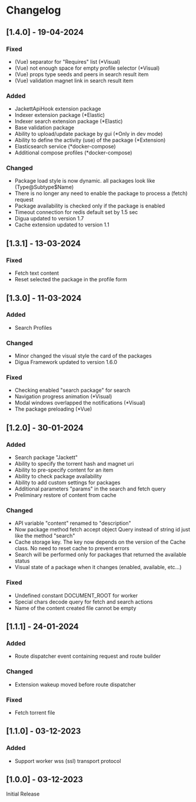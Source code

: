 # Changelog

## [1.4.0] - 19-04-2024

### Fixed
- (Vue) separator for "Requires" list (*Visual)
- (Vue) not enough space for empty profile selector (*Visual)
- (Vue) props type seeds and peers in search result item
- (Vue) validation magnet link in search result item

### Added
- JackettApiHook extension package
- Indexer extension package (*Elastic)
- Indexer search extension package (*Elastic)
- Base validation package
- Ability to upload/update package by gui (*Only in dev mode)
- Ability to define the activity (use) of the package (*Extension)
- Elasticsearch service (*docker-compose)
- Additional compose profiles (*docker-compose)

### Changed
- Package load style is now dynamic. all packages look like (Type@Subtype$Name)
- There is no longer any need to enable the package to process a (fetch) request
- Package availability is checked only if the package is enabled
- Timeout connection for redis default set by 1.5 sec
- Digua updated to version 1.7
- Cache extension updated to version 1.1

## [1.3.1] - 13-03-2024

### Fixed
- Fetch text content
- Reset selected the package in the profile form

## [1.3.0] - 11-03-2024

### Added
- Search Profiles

### Changed
- Minor changed the visual style the card of the packages
- Digua Framework updated to version 1.6.0

### Fixed
- Checking enabled "search package" for search
- Navigation progress animation (*Visual)
- Modal windows overlapped the notifications (*Visual)
- The package preloading (*Vue)

## [1.2.0] - 30-01-2024

### Added
- Search package "Jackett"
- Ability to specify the torrent hash and magnet uri
- Ability to pre-specify content for an item
- Ability to check package availability
- Ability to add custom settings for packages
- Additional parameters "params" in the search and fetch query
- Preliminary restore of content from cache

### Changed
- API variable "content" renamed to "description"
- Now package method fetch accept object Query instead of string id just like the method "search"
- Cache storage key. The key now depends on the version of the Cache class. No need to reset cache to prevent errors
- Search will be performed only for packages that returned the available status
- Visual state of a package when it changes (enabled, available, etc...)

### Fixed
- Undefined constant DOCUMENT_ROOT for worker
- Special chars decode query for fetch and search actions
- Name of the content created file cannot be empty

## [1.1.1] - 24-01-2024

### Added
- Route dispatcher event containing request and route builder

### Changed
- Extension wakeup moved before route dispatcher

### Fixed
- Fetch torrent file

## [1.1.0] - 03-12-2023

### Added

- Support worker wss (ssl) transport protocol


## [1.0.0] - 03-12-2023

Initial Release